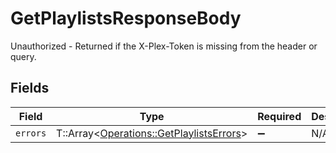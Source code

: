# GetPlaylistsResponseBody

Unauthorized - Returned if the X-Plex-Token is missing from the header or query.


## Fields

| Field                                                                                     | Type                                                                                      | Required                                                                                  | Description                                                                               |
| ----------------------------------------------------------------------------------------- | ----------------------------------------------------------------------------------------- | ----------------------------------------------------------------------------------------- | ----------------------------------------------------------------------------------------- |
| `errors`                                                                                  | T::Array<[Operations::GetPlaylistsErrors](../../models/operations/getplaylistserrors.md)> | :heavy_minus_sign:                                                                        | N/A                                                                                       |